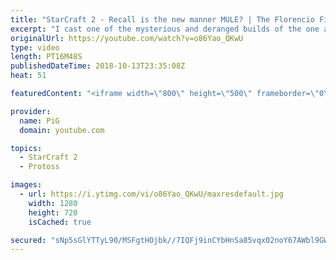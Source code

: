 ```yaml
---
title: "StarCraft 2 - Recall is the new manner MULE? | The Florencio Files #29"
excerpt: "I cast one of the mysterious and deranged builds of the one and only Florencio, the dude that invented the proxy nexus recall rush -- Watch live at https://www.twitch.tv/x5_pig"
originalUrl: https://youtube.com/watch?v=o86Yao_QKwU
type: video
length: PT16M48S
publishedDateTime: 2018-10-13T23:35:08Z
heat: 51

featuredContent: "<iframe width=\"800\" height=\"500\" frameborder=\"0\" src=\"https://www.youtube.com/embed/o86Yao_QKwU\" allow=\"accelerometer; autoplay; encrypted-media; gyroscope; picture-in-picture\" allowfullscreen></iframe>"

provider:
  name: PiG
  domain: youtube.com

topics:
  - StarCraft 2
  - Protoss

images:
  - url: https://i.ytimg.com/vi/o86Yao_QKwU/maxresdefault.jpg
    width: 1280
    height: 720
    isCached: true

secured: "sNp5sGlYTTyL90/MSFgtHOjbk//7IQFj9inCYbHnSa85vqx02noY67AWbl9GWLVkPXJKb9DZjFm2h72V+jO+biqxYcwwCdtqpLFHMwYAYNoYF4HQnqmptmP1kWdy4muQezlPtVeDK1zlBL+jUMR6WzoMco53noC7xLxs5GmnoYrRKQF+Fq0SC8q8cbUXJ8+SZK2YPzB1JOUdF9FnWj2X5YSk2bAkfSzn7BeHCTeMJLyB6ihOcOgfl6D6rZVcDSusGH9oSmTuZyHruac4mQzVruxiqgZTfzKBvqcroUQcIDNitd4eEfL+a2tWxwC7C1k0k3UhPqPWxD1WuLvLX5SC6bB/22c/6EMUiQN/T7CLNypTHDsmrjeU1GL+bataeT8nkPqrsoIyMozDRe6bkqj5+8xCcTiUriMMds7801cOkG8=;ovkqD6wk/qnI/tnx2aExwg=="
---
```


